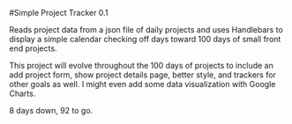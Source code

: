 #Simple Project Tracker 0.1

Reads project data from a json file of daily projects and uses Handlebars to display a simple calendar checking off days toward 100 days of small front end projects.

This project will evolve throughout the 100 days of projects to include an add project form, show project details page, better style, and trackers for other goals as well. I might even add some data visualization with Google Charts.

8 days down, 92 to go.
